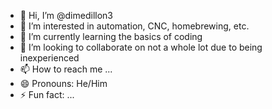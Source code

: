 - 👋 Hi, I’m @dimedillon3
- 👀 I’m interested in automation, CNC, homebrewing, etc.
- 🌱 I’m currently learning the basics of coding
- 💞️ I’m looking to collaborate on not a whole lot due to being inexperienced
- 📫 How to reach me ...
- 😄 Pronouns: He/Him
- ⚡ Fun fact: ...

<!---
dimedillon3/dimedillon3 is a ✨ special ✨ repository because its `README.md` (this file) appears on your GitHub profile.
You can click the Preview link to take a look at your changes.
--->
